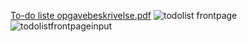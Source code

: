 [To-do liste opgavebeskrivelse.pdf](https://github.com/risagerjohnb/todo-react/files/10477736/To-do.liste.opgavebeskrivelse.pdf)
![todolist frontpage](https://user-images.githubusercontent.com/106598771/213990886-ef05d070-37af-4de2-82df-25091c6eefc4.jpg)
![todolistfrontpageinput](https://user-images.githubusercontent.com/106598771/213991048-11b3d0cf-881b-4c45-9209-8782ba06be71.jpg)
